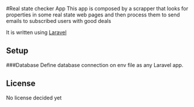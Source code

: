 #Real state checker App
This app is composed by a scrapper that looks for properties in some real state web pages and then process them to send 
emails to subscribed users with good deals

It is written using [Laravel](https://laravel.com)

## Setup
###Database
Define database connection on env file as any Laravel app.

## License
No license decided yet

